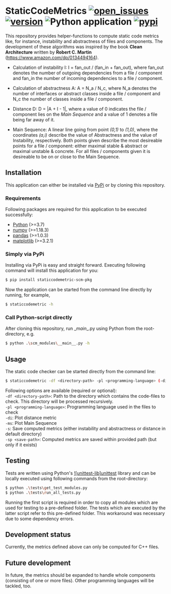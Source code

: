# StaticCodeMetrics [![open_issues](https://img.shields.io/github/issues/Markus2101/StaticCodeMetrics)](https://github.com/Markus2101/StaticCodeMetrics/issues) [![version](https://img.shields.io/badge/version-1.0.2-orange)](https://github.com/Markus2101/StaticCodeMetrics/releases) ![Python application](https://github.com/Markus2101/StaticCodeMetrics/workflows/Python%20application/badge.svg?branch=master) [![pypi](https://img.shields.io/badge/PyPi-1.0.2-informational)](https://pypi.org/project/staticcodemetric-scm-pkg/)

This repository provides helper-functions to compute static code metrics like, for instance, instability and abstractness of files and components. 
The development of these algorithms was inspired by the book **Clean Architecture** written by **Robert C. Martin** (https://www.amazon.com/dp/0134494164).

- Calculation of instability I: I = fan_out / (fan_in + fan_out), where fan_out denotes the number of outgoing dependencies from a file / component and fan_in the number of incoming dependencies to a file / component.

- Calculation of abstractness A: A = N_a / N_c, where N_a denotes the number of interfaces or abstract classes inside a file / component and N_c the number of classes inside a file / component.

- Distance D: D = |A + I - 1|, where a value of 0 indicates the file / component lies on the _Main Sequence_ and a value of 1 denotes a file being far away of it.

- Main Sequence: A linear line going from point _(0,1)_ to _(1,0)_, where the coordinates _(a,i)_ describe the value of Abstractness and the value of Instability, respectively. Both points given describe the most desireable points for a file / component: either maximal stable & abstract or maximal unstable & concrete. For all files / components given it is desireable to be on or close to the Main Sequence.

## Installation
This application can either be installed via [PyPi](https://pypi.org/) or by cloning this repository.

### Requirements
Following packages are required for this application to be executed successfully:
- [Python](https://www.python.org/downloads/) (>=3.7)
- [numpy](https://numpy.org/install/) (>=1.18.3)
- [pandas](https://pandas.pydata.org/pandas-docs/stable/getting_started/install.html) (>=1.0.3)
- [matplotlib](https://matplotlib.org/3.2.1/users/installing.html) (>=3.2.1)

### Simply via PyPi
Installing via PyPi is easy and straight forward. Executing following command will install this application for you:  
```sh
$ pip install staticcodemetric-scm-pkg
```  

Now the application can be started from the command line directly by running, for example,  
```sh
$ staticcodemetric -h
```  

### Call Python-script directly
After cloning this repository, run \__main__.py using Python from the root-directory, e.g.   
```sh
$ python .\scm_modules\__main__.py -h
```  

## Usage
The static code checker can be started directly from the command line:  
```sh
$ staticcodemetric -df <directory-path> -pl <programming-language> (-di | -ms) [-s] [-sp <save-path>]
```  

Following options are available (required or optional):  
`-df <directory-path>`: Path to the directory which contains the code-files to check. This directory will be processed recursively.  
`-pl <programming-language>`: Programming language used in the files to check  
`-di`: Plot distance metric  
`-ms`: Plot Main Sequence  
`-s`: Save computed metrics (either instability and abstractness or distance in default directory)  
`-sp <save-path>`: Computed metrics are saved within provided path (but only if it exists)

## Testing
Tests are written using Python's [![unittest-lib]unittest](https://docs.python.org/3/library/unittest.html) library and can be locally executed using following commands from the root-directory:  
```sh
$ python .\tests\get_test_modules.py
$ python .\tests\run_all_tests.py
```  
Running the first script is required in order to copy all modules which are used for testing to a pre-defined folder. The tests which are executed by the latter script refer to this pre-defined folder. This workaround was necessary due to some dependency errors.

## Development status
Currently, the metrics defined above can only be computed for C++ files.

## Future development
In future, the metrics should be expanded to handle whole components (consisting of one or more files). Other programming languages will be tackled, too.
